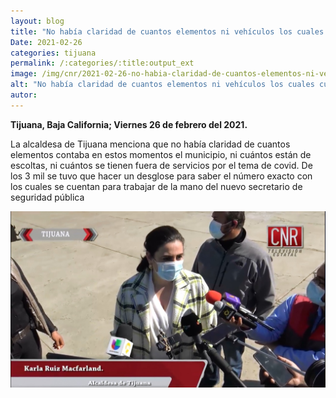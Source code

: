 ```yaml
---
layout: blog
title: "No había claridad de cuantos elementos ni vehículos los cuales cuentan en seguridad pública"
Date: 2021-02-26
categories: tijuana
permalink: /:categories/:title:output_ext
image: /img/cnr/2021-02-26-no-habia-claridad-de-cuantos-elementos-ni-vehiculos.jpg
alt: "No había claridad de cuantos elementos ni vehículos los cuales cuentan en seguridad pública"
autor:
---
```


**Tijuana, Baja California; Viernes 26 de febrero del 2021.** 

La alcaldesa de Tijuana menciona que no había claridad de cuantos elementos contaba en estos momentos el municipio, ni cuántos están de escoltas, ni cuántos se tienen fuera de servicios por el tema de covid. De los 3 mil se tuvo que hacer un desglose para saber el número exacto con los cuales se cuentan para trabajar de la mano del nuevo secretario de seguridad pública

<div id="carouselExampleSlidesOnly" class="carousel slide" data-ride="carousel">
  <div class="carousel-inner">
    <div class="carousel-item active">
       <img class="d-block w-100" src="/img/cnr/2021-02-26-no-habia-claridad-de-cuantos-elementos-ni-vehiculos.jpg" loading="lazy"  alt="No había claridad de cuantos elementos ni vehículos los cuales cuentan en seguridad pública">
    </div>
  </div>
</div>